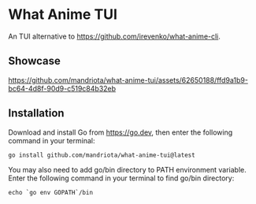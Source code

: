 # What Anime TUI
An TUI alternative to https://github.com/irevenko/what-anime-cli.

## Showcase
https://github.com/mandriota/what-anime-tui/assets/62650188/ffd9a1b9-bc64-4d8f-90d9-c519c84b32eb

## Installation

Download and install Go from https://go.dev, then enter the following command in your terminal:
```
go install github.com/mandriota/what-anime-tui@latest
```

You may also need to add go/bin directory to PATH environment variable.
Enter the following command in your terminal to find go/bin directory:
```
echo `go env GOPATH`/bin
```
